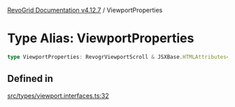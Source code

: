 [RevoGrid Documentation v4.12.7](README.md) / ViewportProperties

# Type Alias: ViewportProperties

```ts
type ViewportProperties: RevogrViewportScroll & JSXBase.HTMLAttributes<HTMLRevogrViewportScrollElement>;
```

## Defined in

[src/types/viewport.interfaces.ts:32](https://github.com/revolist/revogrid/blob/435ff99a088c5c293d22eb08cc3e448f60f4eb56/src/types/viewport.interfaces.ts#L32)

